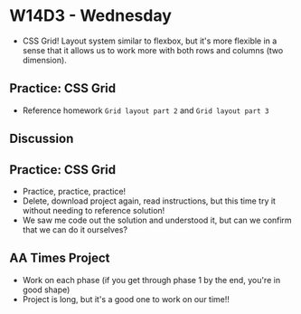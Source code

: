 # W14D3 - Wednesday
- CSS Grid! Layout system similar to flexbox, but it's more flexible in a sense that it allows us to work more with both rows and columns (two dimension).

## Practice: CSS Grid
- Reference homework `Grid layout part 2` and `Grid layout part 3`

## Discussion

## Practice: CSS Grid
- Practice, practice, practice!
- Delete, download project again, read instructions, but this time try it without needing to reference solution!
- We saw me code out the solution and understood it, but can we confirm that we can do it ourselves?

## AA Times Project
- Work on each phase (if you get through phase 1 by the end, you're in good shape)
- Project is long, but it's a good one to work on our time!!